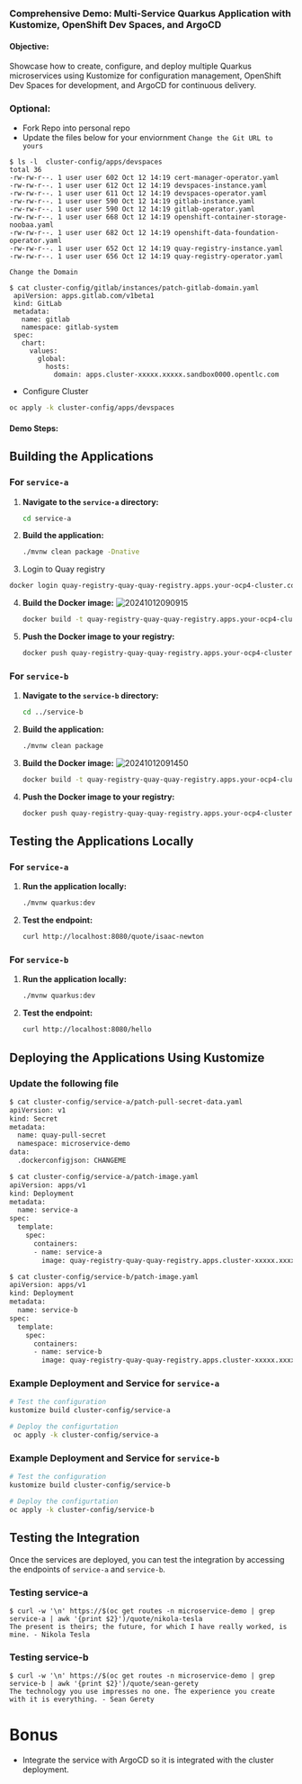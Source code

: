 ### Comprehensive Demo: Multi-Service Quarkus Application with Kustomize, OpenShift Dev Spaces, and ArgoCD

#### **Objective:**
Showcase how to create, configure, and deploy multiple Quarkus microservices using Kustomize for configuration management, OpenShift Dev Spaces for development, and ArgoCD for continuous delivery.

### Optional: 
* Fork Repo into personal repo
* Update the files below for your enviornment 
`Change the Git URL to yours`
```ssh 
$ ls -l  cluster-config/apps/devspaces
total 36
-rw-rw-r--. 1 user user 602 Oct 12 14:19 cert-manager-operator.yaml
-rw-rw-r--. 1 user user 612 Oct 12 14:19 devspaces-instance.yaml
-rw-rw-r--. 1 user user 611 Oct 12 14:19 devspaces-operator.yaml
-rw-rw-r--. 1 user user 590 Oct 12 14:19 gitlab-instance.yaml
-rw-rw-r--. 1 user user 590 Oct 12 14:19 gitlab-operator.yaml
-rw-rw-r--. 1 user user 668 Oct 12 14:19 openshift-container-storage-noobaa.yaml
-rw-rw-r--. 1 user user 682 Oct 12 14:19 openshift-data-foundation-operator.yaml
-rw-rw-r--. 1 user user 652 Oct 12 14:19 quay-registry-instance.yaml
-rw-rw-r--. 1 user user 656 Oct 12 14:19 quay-registry-operator.yaml
```

`Change the Domain`
```ssh 
$ cat cluster-config/gitlab/instances/patch-gitlab-domain.yaml
 apiVersion: apps.gitlab.com/v1beta1                                                                                                             
 kind: GitLab                                                                                                                                    
 metadata:                                                                                                                                       
   name: gitlab                                                                                                                                  
   namespace: gitlab-system                                                                                                                      
 spec:                                                                                                                                           
   chart:                                                                                                                                        
     values:                                                                                                                                     
       global:                                                                                                                                   
         hosts:                                                                                                                                  
           domain: apps.cluster-xxxxx.xxxxx.sandbox0000.opentlc.com 
```
* Configure Cluster
```sh 
oc apply -k cluster-config/apps/devspaces
```

#### **Demo Steps:**
## Building the Applications

### For `service-a`

1. **Navigate to the `service-a` directory:**
   ```sh
   cd service-a
   ```

2. **Build the application:**
   ```sh
   ./mvnw clean package -Dnative
   ```

3. Login to Quay registry 
  ```sh
  docker login quay-registry-quay-quay-registry.apps.your-ocp4-cluster.com
  ```

4. **Build the Docker image:**
  ![20241012090915](https://i.imgur.com/UJgjwrl.png)
   ```sh
   docker build -t quay-registry-quay-quay-registry.apps.your-ocp4-cluster.com/service-a:latest .
   ```

5. **Push the Docker image to your registry:**
   ```sh
   docker push quay-registry-quay-quay-registry.apps.your-ocp4-cluster.com/service-a:latest
   ```

### For `service-b`

1. **Navigate to the `service-b` directory:**
   ```sh
   cd ../service-b
   ```

2. **Build the application:**
   ```sh
   ./mvnw clean package
   ```

3. **Build the Docker image:**
   ![20241012091450](https://i.imgur.com/ViemEOk.png)
   ```sh
   docker build -t quay-registry-quay-quay-registry.apps.your-ocp4-cluster.com/service-b:latest .
   ```

4. **Push the Docker image to your registry:**
   ```sh
   docker push quay-registry-quay-quay-registry.apps.your-ocp4-cluster.com/service-b:latest
   ```

## Testing the Applications Locally

### For `service-a`

1. **Run the application locally:**
   ```sh
   ./mvnw quarkus:dev
   ```

2. **Test the endpoint:**
   ```sh
   curl http://localhost:8080/quote/isaac-newton
   ```

### For `service-b`

1. **Run the application locally:**
   ```sh
   ./mvnw quarkus:dev
   ```

2. **Test the endpoint:**
   ```sh
   curl http://localhost:8080/hello
   ```

## Deploying the Applications Using Kustomize
### Update the following file 
```sh
$ cat cluster-config/service-a/patch-pull-secret-data.yaml
apiVersion: v1
kind: Secret
metadata:
  name: quay-pull-secret
  namespace: microservice-demo
data:
  .dockerconfigjson: CHANGEME
```

```sh 
$ cat cluster-config/service-a/patch-image.yaml
apiVersion: apps/v1
kind: Deployment
metadata:
  name: service-a
spec:
  template:
    spec:
      containers:
      - name: service-a
        image: quay-registry-quay-quay-registry.apps.cluster-xxxxx.xxxxx.sandbox0000.opentlc.com/user1/service-a
```

```sh
$ cat cluster-config/service-b/patch-image.yaml
apiVersion: apps/v1
kind: Deployment
metadata:
  name: service-b
spec:
  template:
    spec:
      containers:
      - name: service-b
        image: quay-registry-quay-quay-registry.apps.cluster-xxxxx.xxxxx.sandbox0000.opentlc.com/user1/service-b
```

### Example Deployment and Service for `service-a`
```sh 
# Test the configuration 
kustomize build cluster-config/service-a

# Deploy the configurtation 
 oc apply -k cluster-config/service-a
```

### Example Deployment and Service for `service-b`
```sh 
# Test the configuration 
kustomize build cluster-config/service-b

# Deploy the configurtation 
oc apply -k cluster-config/service-b
```

## Testing the Integration

Once the services are deployed, you can test the integration by accessing the endpoints of `service-a` and `service-b`.

### Testing service-a
```
$ curl -w '\n' https://$(oc get routes -n microservice-demo | grep service-a | awk '{print $2}')/quote/nikola-tesla
The present is theirs; the future, for which I have really worked, is mine. - Nikola Tesla
```

### Testing service-b
```
$ curl -w '\n' https://$(oc get routes -n microservice-demo | grep service-b | awk '{print $2}')/quote/sean-gerety
The technology you use impresses no one. The experience you create with it is everything. - Sean Gerety
```

# Bonus 
* Integrate the service with ArgoCD so it is integrated with the cluster deployment.